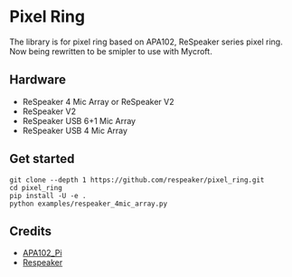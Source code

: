 Pixel Ring
==========


The library is for pixel ring based on APA102, ReSpeaker series pixel ring. Now being rewritten to be smipler to use with Mycroft.

## Hardware
+ ReSpeaker 4 Mic Array or ReSpeaker V2
+ ReSpeaker V2
+ ReSpeaker USB 6+1 Mic Array
+ ReSpeaker USB 4 Mic Array

## Get started
```
git clone --depth 1 https://github.com/respeaker/pixel_ring.git
cd pixel_ring
pip install -U -e .
python examples/respeaker_4mic_array.py
```


## Credits
+ [APA102_Pi](https://github.com/tinue/APA102_Pi)
+ [Respeaker](https://github.com/respeaker/pixel_ring)
